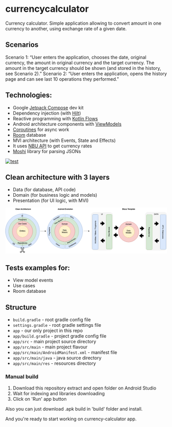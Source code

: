 # currencycalculator
Currency calculator. 
Simple application allowing to convert amount in one currency to another, using exchange rate of a given date.    

## Scenarios  
Scenario 1: “User enters the application, chooses the date, original currency, the amount in original currency and the target currency. The amount in the target currency should be shown (and stored in the history, see Scenario 2).” 
Scenario 2: “User enters the application, opens the history page and can see last 10 operations they performed.”  

## Technologies:
- Google [Jetpack Compose](https://developer.android.com/jetpack/compose) dev kit
- Dependency injection (with [Hilt](http://google.github.io/hilt/))
- Reactive programming with [Kotlin Flows](https://kotlinlang.org/docs/reference/coroutines/flow.html)
- Android architecture components with [ViewModels](https://developer.android.com/topic/libraries/architecture/viewmodel)
- [Coroutines](https://developer.android.com/kotlin/coroutines) for async work
- [Room](https://developer.android.com/training/data-storage/room) database
- MVI architecture (with Events, State and Effects)
- It uses [NBU API](https://bank.gov.ua/ua/open-data/api-dev) to get currency rates
- [Moshi](https://github.com/square/moshi) library for parsing JSONs

[![test](https://github.com/blocoio/android-template/workflows/test/badge.svg?branch=master)](https://github.com/blocoio/android-template/actions?query=workflow%3Atest+branch%3Amaster)

## Clean architecture with 3 layers
- Data (for database, API code)
- Domain (for business logic and models)
- Presentation (for UI logic, with MVI)

 <img src="images/AndroidTemplate-CleanArchitecture.png" alt="ArchiTecture logo"/>

## Tests examples for:
- View model events
- Use cases
- Room database

## Structure

* `build.gradle` - root gradle config file
* `settings.gradle` - root gradle settings file
* `app` - our only project in this repo
* `app/build.gradle` - project gradle config file
* `app/src` - main project source directory
* `app/src/main` - main project flavour
* `app/src/main/AndroidManifest.xml` - manifest file
* `app/src/main/java` - java source directory
* `app/src/main/res` - resources directory


### Manual build
1. Download this repository extract and open folder on Android Studio
2. Wait for indexing and libraries downloading
3. Click on 'Run' app button

Also you can just download .apk build in 'build' folder and install.

And you're ready to start working on currency-calculator app.
